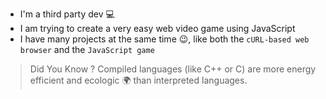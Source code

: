- I'm a third party dev 💻
- I am trying to create a very easy web video game using JavaScript
- I have many projects at the same time 😉, like both the `cURL-based web browser` and the `JavaScript game`

> Did You Know ? 
> Compiled languages (like C++ or C) are more energy efficient and ecologic 🌍 than interpreted languages. 
